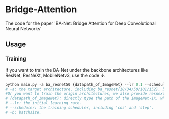 # Bridge-Attention
The code for the paper 'BA-Net: Bridge Attention for Deep Convolutional Neural Networks'
## Usage
### Training
If you want to train the BA-Net under the backbone architectures like ResNet, ResNeXt, MobileNetv3, use the code ↓. 
```Python
python main.py -a ba_resnet50 {datapath_of_ImageNet} --lr 0.1 --scheduler cos -b 256
# -a: the target architecture, including ba_resnet{18/34/50/101/152}, ba_resnext{18/34/50/101/152}, ba_mobilenetv3_large and ba_mobilenetv3_small. 
#Or you want to train the origin architectures, we also provide resnext{18/34/50/101/152}, mobilenetv3_large and obilenetv3_small. 
# {datapath_of_ImageNet}: directly type the path of the ImageNet-1K, which should contain directories of 'train' and 'val'.
# --lr: the initial learning rate. 
# --scheduler: the training scheduler, including 'cos' and 'step'. 
# -b: batchsize. 
```
